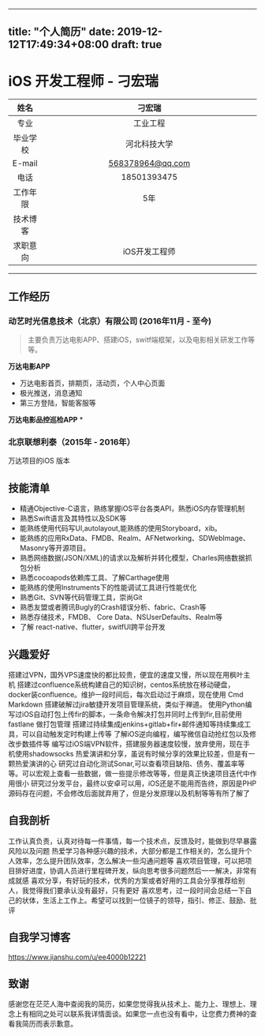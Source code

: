 
---
title: "个人简历"
date: 2019-12-12T17:49:34+08:00
draft: true
---


# iOS 开发工程师 - 刁宏瑞

<style>
table th:first-of-type {
	width: 100px;
}
table th:nth-of-type(2) {
	width: 1000px;
}
</style>

| 姓名 |       刁宏瑞     |
| :-: | :-: |
| 专业 | 工业工程 |
| 毕业学校 | 河北科技大学 |
| E-mail | 568378964@qq.com |
| 电话 | 18501393475 |
| 工作年限 | 5年 |
| 技术博客 |  |
| 求职意向 | iOS开发工程师 |

---

## 工作经历
### 动艺时光信息技术（北京）有限公司 (2016年11月 - 至今)
>主要负责万达电影APP、搭建iOS，switf端框架，以及电影相关研发工作等等。

**万达电影APP**
* 万达电影首页，排期页，活动页，个人中心页面
* 极光推送，消息通知
* 第三方登陆，智能客服等

**万达电影品控巡检APP**
* 

### 北京联想利泰（2015年 - 2016年）
万达项目的iOS 版本

## 技能清单

* 精通Objective-C语言，熟练掌握iOS平台各类API，熟悉iOS内存管理机制
* 熟悉Swift语言及其特性以及SDK等
* 能熟练使用代码写UI,autolayout,能熟练的使用Storyboard，xib。
* 能熟练的应用RxData、FMDB、Realm、AFNetworking、SDWebImage、Masonry等开源项目。
* 熟悉网络数据(JSON/XML)的请求以及解析并转化模型，Charles网络数据抓包分析
* 熟悉cocoapods依赖库工具、了解Carthage使用
* 能熟练的使用Instruments下的性能调试工具进行性能优化
* 熟悉Git、SVN等代码管理工具，崇尚Git
* 熟悉友盟或者腾讯Bugly的Crash错误分析、fabric、Crash等
* 熟悉存储技术，FMDB、 Core Data、NSUserDefaults、Realm等
* 了解 react-native、flutter，switfUI跨平台开发

## 兴趣爱好



搭建过VPN，国外VPS速度快的都比较贵，便宜的速度又慢，所以现在用枫叶主机
搭建过confluence系统构建自己的知识树，centos系统放在移动硬盘，docker装confluence。维护一段时间后，每次启动过于麻烦，现在使用 Cmd Markdown
搭建破解过jira敏捷开发项目管理系统，类似于禅道。
使用Python编写过iOS自动打包上传fir的脚本，一条命令解决打包并同时上传到fir,目前使用 fastlane 做打包管理
搭建过持续集成jenkins+gitlab+fir+邮件通知等持续集成工具，可以自动触发定时构建上传等
了解iOS逆向编程，编写微信自动抢红包以及修改步数插件等
编写过iOS端VPN软件，搭建服务器速度较慢，放弃使用，现在手机使用shadowsocks
热爱演讲和分享，虽说有时候分享的效果比较差，但是有一颗热爱演讲的心
研究过自动化测试Sonar,可以查看项目缺陷、债务、覆盖率等等。可以宏观上查看一些数据，做一些提示修改等等，但是真正快速项目迭代中作用很小
研究过分发平台，最终以安卓可以用，iOS还是不能用而告终，原因是PHP源码存在问题，不会修改后面就弃用了，但是分发原理以及机制等等有所了解了

## 自我剖析

工作认真负责，认真对待每一件事情，每一个技术点，反馈及时，能做到尽早暴露风险以及问题
热爱学习各种感兴趣的技术，大部分都是工作相关的，怎么提升个人效率，怎么提升团队效率，怎么解决一些沟通问题等
喜欢项目管理，可以把项目排好进度，协调人员进行里程碑开发，纵向思考很多问题然后一一解决，非常有成就感
喜欢分享，有好玩的技术，优秀的方案或者好用的工具会分享推荐给别人，我觉得我们要承认没有最好，只有更好
喜欢思考，过一段时间会总结一下自己的状体，生活上工作上。希望可以找到一位镜子的领导，指引、修正、鼓励、批评

## 自我学习博客
https://www.jianshu.com/u/ee4000b12221
## 致谢
感谢您在茫茫人海中查阅我的简历，如果您觉得我从技术上、能力上、理想上、理念上有相同之处可以联系我详情面谈。如果您一点也没有看中，让您费力费神的查看我简历而表示歉意。










